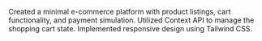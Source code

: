 Created a minimal e-commerce platform with product listings, cart functionality, and payment simulation. Utilized Context API to manage the shopping cart state. Implemented responsive design using Tailwind CSS.

